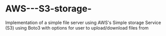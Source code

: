 # AWS---S3-storage-
Implementation of a simple file server using AWS's Simple storage Service (S3) using Boto3 with options for user to upload/download files from 
